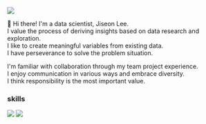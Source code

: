 

<img src="https://img.shields.io/badge/jiseon7229@naver.com-03C75A?style=flat-square&logo=jiseon7229@naver.com&logoColor=white"/>

👋 Hi there! I'm a data scientist, Jiseon Lee.  
I value the process of deriving insights based on data research and exploration.  
I like to create meaningful variables from existing data.  
I have perseverance to solve the problem situation.  

I'm familiar with collaboration through my team project experience.  
I enjoy communication in various ways and embrace diversity.  
I think responsibility is the most important value.  


### skills
<img src="https://img.shields.io/badge/Python-3776AB?style=flat-square&logo=Python&logoColor=white"/> <img src="https://img.shields.io/badge/R-276DC3?style=flat-square&logo=R&logoColor=white"/>
